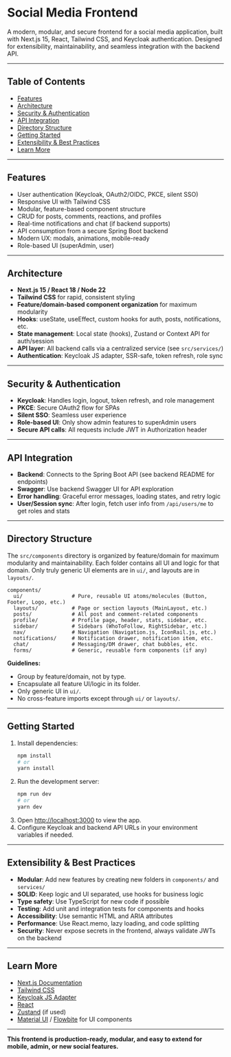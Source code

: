 # Social Media Frontend

A modern, modular, and secure frontend for a social media application, built with Next.js 15, React, Tailwind CSS, and Keycloak authentication. Designed for extensibility, maintainability, and seamless integration with the backend API.

---

## Table of Contents
- [Features](#features)
- [Architecture](#architecture)
- [Security & Authentication](#security--authentication)
- [API Integration](#api-integration)
- [Directory Structure](#directory-structure)
- [Getting Started](#getting-started)
- [Extensibility & Best Practices](#extensibility--best-practices)
- [Learn More](#learn-more)

---

## Features
- User authentication (Keycloak, OAuth2/OIDC, PKCE, silent SSO)
- Responsive UI with Tailwind CSS
- Modular, feature-based component structure
- CRUD for posts, comments, reactions, and profiles
- Real-time notifications and chat (if backend supports)
- API consumption from a secure Spring Boot backend
- Modern UX: modals, animations, mobile-ready
- Role-based UI (superAdmin, user)

---

## Architecture
- **Next.js 15 / React 18 / Node 22**
- **Tailwind CSS** for rapid, consistent styling
- **Feature/domain-based component organization** for maximum modularity
- **Hooks**: useState, useEffect, custom hooks for auth, posts, notifications, etc.
- **State management**: Local state (hooks), Zustand or Context API for auth/session
- **API layer**: All backend calls via a centralized service (see `src/services/`)
- **Authentication**: Keycloak JS adapter, SSR-safe, token refresh, role sync

---

## Security & Authentication
- **Keycloak**: Handles login, logout, token refresh, and role management
- **PKCE**: Secure OAuth2 flow for SPAs
- **Silent SSO**: Seamless user experience
- **Role-based UI**: Only show admin features to superAdmin users
- **Secure API calls**: All requests include JWT in Authorization header

---

## API Integration
- **Backend**: Connects to the Spring Boot API (see backend README for endpoints)
- **Swagger**: Use backend Swagger UI for API exploration
- **Error handling**: Graceful error messages, loading states, and retry logic
- **User/Session sync**: After login, fetch user info from `/api/users/me` to get roles and stats

---

## Directory Structure

The `src/components` directory is organized by feature/domain for maximum modularity and maintainability. Each folder contains all UI and logic for that domain. Only truly generic UI elements are in `ui/`, and layouts are in `layouts/`.

```
components/
  ui/                # Pure, reusable UI atoms/molecules (Button, Footer, Logo, etc.)
  layouts/           # Page or section layouts (MainLayout, etc.)
  posts/             # All post and comment-related components
  profile/           # Profile page, header, stats, sidebar, etc.
  sidebar/           # Sidebars (WhoToFollow, RightSidebar, etc.)
  nav/               # Navigation (Navigation.js, IconRail.js, etc.)
  notifications/     # Notification drawer, notification item, etc.
  chat/              # Messaging/DM drawer, chat bubbles, etc.
  forms/             # Generic, reusable form components (if any)
```

**Guidelines:**
- Group by feature/domain, not by type.
- Encapsulate all feature UI/logic in its folder.
- Only generic UI in `ui/`.
- No cross-feature imports except through `ui/` or `layouts/`.

---

## Getting Started

1. Install dependencies:
   ```bash
   npm install
   # or
   yarn install
   ```
2. Run the development server:
   ```bash
   npm run dev
   # or
   yarn dev
   ```
3. Open [http://localhost:3000](http://localhost:3000) to view the app.
4. Configure Keycloak and backend API URLs in your environment variables if needed.

---

## Extensibility & Best Practices
- **Modular**: Add new features by creating new folders in `components/` and `services/`
- **SOLID**: Keep logic and UI separated, use hooks for business logic
- **Type safety**: Use TypeScript for new code if possible
- **Testing**: Add unit and integration tests for components and hooks
- **Accessibility**: Use semantic HTML and ARIA attributes
- **Performance**: Use React.memo, lazy loading, and code splitting
- **Security**: Never expose secrets in the frontend, always validate JWTs on the backend

---

## Learn More
- [Next.js Documentation](https://nextjs.org/docs)
- [Tailwind CSS](https://tailwindcss.com/docs)
- [Keycloak JS Adapter](https://www.keycloak.org/docs/latest/securing_apps/#_javascript_adapter)
- [React](https://react.dev/)
- [Zustand](https://docs.pmnd.rs/zustand/getting-started/introduction) (if used)
- [Material UI](https://mui.com/) / [Flowbite](https://flowbite-react.com/) for UI components

---

**This frontend is production-ready, modular, and easy to extend for mobile, admin, or new social features.**
